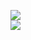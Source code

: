 [![](https://img.shields.io/badge/Made%20With-Github%20Spray-lightgrey.svg?style=for-the-badge&logo=github)](https://github.com/Annihil/github-spray#11666)  
[![](https://i.imgur.com/2DrTn0Z.gif)](https://github.com/Annihil/github-spray)